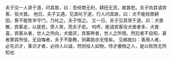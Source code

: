 夫子见一人哭于道，问其故，曰：吾经商无利，耕田无货，故甚悲。夫子劝其请宾客、役犬兽。
他日，夫子又遇，见其叱于道，行人问其故，曰：犬不能经商耕田，客不能牧羊守门，乃叱之。夫子怪之。
又一日，夫子见其哭于道，曰：犬兽散，宾客走，以是悲。旁人笑，而夫子悲。
呜呼，能请宾客役犬兽者多，犬兽喜，宾客从者，世人之所向，犬兽厌，宾客畔者，世人之所恨。然后者不自知，甚者罪其所役，无自悔者，夫子不能教，则寡助亦无怪矣。
见鹇故曰：善用人者，必先识才，善识才者，必待人以诚，然则役人如物，恃才傲物之人，是以败而无所知也